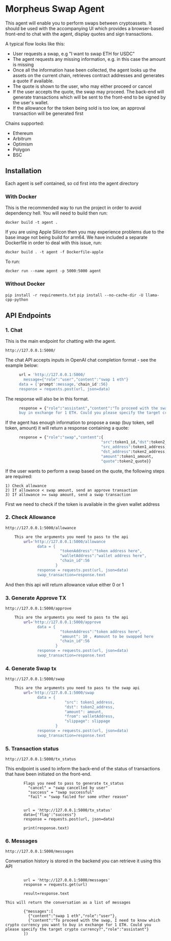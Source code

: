# Morpheus Swap Agent

This agent will enable you to perform swaps between cryptoassets. It should be used with the accompanying UI which provides a browser-based front-end to chat with the agent, display quotes and sign transactions.

A typical flow looks like this:

- User requests a swap, e.g "I want to swap ETH for USDC"
- The agent requests any missing information, e.g. in this case the amount is missing
- Once all the information hase been collected, the agent looks up the assets on the current chain, retrieves contract addresses and generates a quote if available.
- The quote is shown to the user, who may either proceed or cancel
- If the user accepts the quote, the swap may proceed.  The back-end will generate transactions which will be sent to the front-end to be signed by the user's wallet.
- If the allowance for the token being sold is too low, an approval transaction will be generated first


Chains supported:
- Ethereum
- Arbitrum
- Optimism
- Polygon
- BSC




## Installation
Each agent is self contained, so cd first into the agent directory

### With Docker
This is the recommended way to run the project in order to avoid dependency hell.  You will need to build then run:


```docker build -t agent .```

If you are using Apple Silicon then you may experience problems due to the base image not being build for arm64. We have included a separate Dockerfile in order to deal with this issue, run:

```docker build . -t agent -f Dockerfile-apple```

To run:

```docker run --name agent -p 5000:5000 agent```

### Without Docker


```pip install -r requirements.txt```
```pip install --no-cache-dir -U llama-cpp-python```


## API Endpoints

### 1. Chat 
This is the main endpoint for chatting with the agent. 
 
```http://127.0.0.1:5000/```

The chat API accepts inputs in OpenAI chat completion format - see the example below:


  ```sh
        url = 'http://127.0.0.1:5000/
	      message={"role":"user","content":"swap 1 eth"}
        data = {'prompt':message,'chain_id':56}
        response = requests.post(url, json=data)
  ```

The response will also be in this format. 

  ```sh
        response = {"role":"assistant","content":"To proceed with the swap, I need to know which crypto currency you want to 
        buy in exchange for 1 ETH. Could you please specify the target crypto currency?"}
  ```

If the agent has enough information to propose a swap (buy token, sell token, amount) it will return a response containing a quote:


  ```sh
        response = {"role":"swap","content":{
                                            "src":token1_id,"dst":token2_id,
                                            "src_address":token1_address,
                                            "dst_address":token2_address,
                                            "amount":token1_amount,
                                            "quote":token2_quote}}
  ```

If the user wants to perform a swap based on the quote, the following steps are required:

    1) Check allowance 
    2) If allowance < swap amount, send an approve transaction
    3) If allowance >= swap amount, send a swap transaction

First we need to check if the token is available in the given wallet address

### 2. Check Allowance 

 ```http://127.0.0.1:5000/allowance```

  ```sh
      This are the arguments you need to pass to the api
          url='http://127.0.0.1:5000/allowance
                data = {
                          "tokenAddress":"token address here",
                          "walletAddress":"wallet address here",
                          "chain_id":56
                        }
                response = requests.post(url, json=data)
                swap_transaction=response.text

  ```
  And then this api will return allowance value either 0 or 1


### 3. Generate Approve TX

```http://127.0.0.1:5000/approve```

  ```sh
      This are the arguments you need to pass to the api
          url='http://127.0.0.1:5000/approve
                data = {
                          "tokenAddress":"token address here",
                          "amount": 10 , #amount to be swapped here
                          "chain_id":56
                        }
                response = requests.post(url, json=data)
                swap_transaction=response.text

  ```

### 4. Generate Swap tx 

```http://127.0.0.1:5000/swap```

  ```sh
      This are the arguments you need to pass to the swap api
          url='http://127.0.0.1:5000/swap
                data = {
                            "src": token1_address,
                            "dst": token2_address,
                            "amount": amount,
                            "from": walletAddress,
                            "slippage": slippage
                        }
                response = requests.post(url, json=data)
                swap_transaction=response.text

  ```



### 5. Transaction status

```http://127.0.0.1:5000/tx_status```

This endpoint is used to inform the back-end of the status of transactions that have been initiated on the front-end.  
	

  ```
          Flags you need to pass to generate tx_status
            "cancel" = "swap cancelled by user"
            "success" = "swap successful"
            "fail" = "swap failed for some other reason"
  ```


  ```

          url = 'http://127.0.0.1:5000/tx_status'
          data={'flag':"success"}
          response = requests.post(url, json=data)

          print(response.text)

  ```


### 6. Messages

```http://127.0.0.1:5000/messages```

Conversation history is stored in the backend you can retrieve it using this API


  ```

          url = 'http://127.0.0.1:5000/messages'
          response = requests.get(url)

          result=response.text
  ```

	This will return the conversation as a list of messages

  ```
          {"messages":[
            {"content":"swap 1 eth","role":"user"},
            {"content":"To proceed with the swap, I need to know which crypto currency you want to buy in exchange for 1 ETH. Could you please specify the target crypto currency?","role":"assistant"}
          ])
  ```


